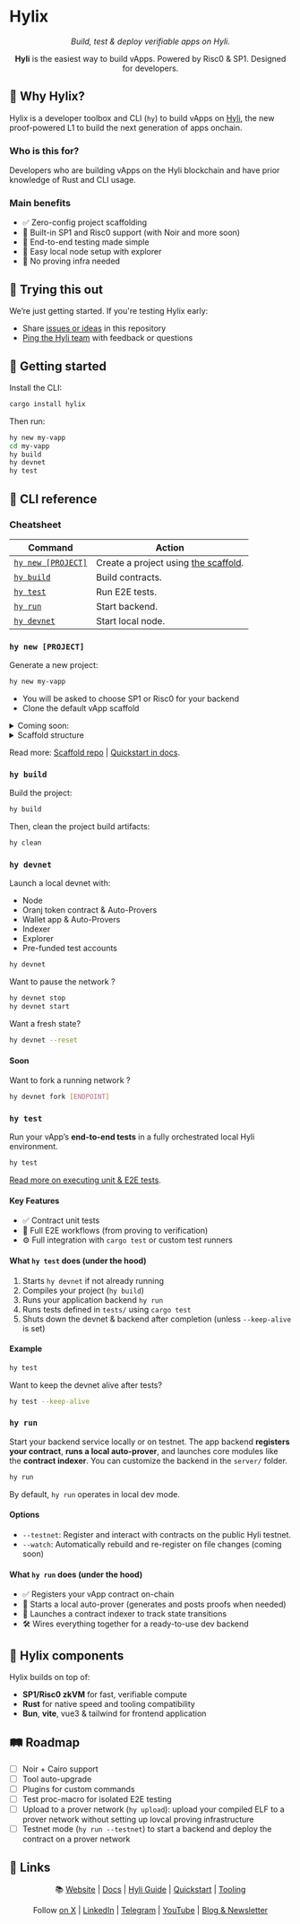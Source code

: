 # Hylix

<div align="center">

  _Build, test & deploy verifiable apps on Hyli._

  **Hyli** is the easiest way to build vApps. Powered by Risc0 & SP1. Designed for developers.
</div>

## :test_tube: Why Hylix?

Hylix is a developer toolbox and CLI (`hy`) to build vApps on [Hyli](https://hyli.org), the new proof-powered L1 to build the next generation of apps onchain.

### Who is this for?

Developers who are building vApps on the Hyli blockchain and have prior knowledge of Rust and CLI usage.

### Main benefits

* ✅ Zero-config project scaffolding
* 🚀 Built-in SP1 and Risc0 support (with Noir and more soon)
* 🧪 End-to-end testing made simple
* 🧱 Easy local node setup with explorer
* 🔐 No proving infra needed

## 🧪 Trying this out

We’re just getting started. If you're testing Hylix early:

* Share [issues or ideas](https://github.com/hyli-org/hyli/issues) in this repository
* [Ping the Hyli team](https://t.me/hyli_org) with feedback or questions

## 🚀 Getting started

Install the CLI:

```sh
cargo install hylix
```

Then run:

```sh
hy new my-vapp
cd my-vapp
hy build
hy devnet
hy test
```

## 🧰 CLI reference

### Cheatsheet

| Command   | Action           |
|-----------|------------------|
| [`hy new [PROJECT]`](#hy-new-project)    | Create a project using [the scaffold](https://github.com/hyli-org/app-scaffold). |
| [`hy build`](#hy-build)  | Build contracts.  |
| [`hy test`](#hy-test)   | Run E2E tests.    |
| [`hy run`](#hy-run)    | Start backend.    |
| [`hy devnet`](#hy-devnet) | Start local node.  |

### `hy new [PROJECT]`

Generate a new project:

```sh
hy new my-vapp
```

* You will be asked to choose SP1 or Risc0 for your backend
* Clone the default vApp scaffold

<details>
  <summary>Coming soon:</summary>

* More proving schemes
* Validate & setup your local dev environment (Rust, risc0, sp1 toolchains...)

</details>

<details>
  <summary>Scaffold structure</summary>

A Hylix vApp project is made of three main components:

* 📜 **contracts/**: ZK program written in Rust (using SP1 or Risc0 SDK)
* 🧠 **server/**: Your vApp’s backend, runs locally with `hy run`
  * By default includes:
    * 📝 Register contract at startup
    * ✅ Proof auto-generation
    * 📇 Contract-specific indexing
    * 🧩 Optional custom logic & APIs
* 🎨 **front/**: Frontend interface powered by **Bun** and **Vite** (optional)

Each part is optional: you can build CLI-only vApps, headless backends, or full dApps.
</details>

Read more: [Scaffold repo](https://github.com/hyli-org/app-scaffold/) | [Quickstart in docs](https://docs.hyli.org/quickstart/edit/).

### `hy build`

Build the project:

```sh
hy build
```

Then, clean the project build artifacts:

```sh
hy clean
```

### `hy devnet`

Launch a local devnet with:

* Node
* Oranj token contract & Auto-Provers
* Wallet app & Auto-Provers
* Indexer
* Explorer
* Pre-funded test accounts

```sh
hy devnet
```

Want to pause the network ?

```sh
hy devnet stop 
hy devnet start
```

Want a fresh state?

```sh
hy devnet --reset
```

#### Soon

Want to fork a running network ?

```sh
hy devnet fork [ENDPOINT]
```

### `hy test`

Run your vApp’s **end-to-end tests** in a fully orchestrated local Hyli environment.

```sh
hy test
```

[Read more on executing unit & E2E tests](Testing.md).

#### Key Features

* ✅ Contract unit tests
* 🧪 Full E2E workflows (from proving to verification)
* ⚙️ Full integration with `cargo test` or custom test runners

#### What `hy test` does (under the hood)

1. Starts `hy devnet` if not already running
2. Compiles your project (`hy build`)
3. Runs your application backend `hy run`
4. Runs tests defined in `tests/` using `cargo test`
5. Shuts down the devnet & backend after completion (unless `--keep-alive` is set)

#### Example

```sh
hy test
```

Want to keep the devnet alive after tests?

```sh
hy test --keep-alive
```

### `hy run`

Start your backend service locally or on testnet.
The app backend **registers your contract**, **runs a local auto-prover**, and launches core modules like the **contract indexer**. You can customize the backend in the `server/` folder.

```sh
hy run
```

By default, `hy run` operates in local dev mode.

#### Options

* `--testnet`: Register and interact with contracts on the public Hyli testnet.
* `--watch`: Automatically rebuild and re-register on file changes (coming soon)

#### What `hy run` does (under the hood)

* ✅ Registers your vApp contract on-chain
* 🔁 Starts a local auto-prover (generates and posts proofs when needed)
* 📇 Launches a contract indexer to track state transitions
* 🛠️ Wires everything together for a ready-to-use dev backend

## 🧠 Hylix components

Hylix builds on top of:

* **SP1/Risc0 zkVM** for fast, verifiable compute
* **Rust** for native speed and tooling compatibility
* **Bun**, **vite**, vue3 & tailwind for frontend application

## 🛤️ Roadmap

* [ ] Noir + Cairo support
* [ ] Tool auto-upgrade
* [ ] Plugins for custom commands
* [ ] Test proc-macro for isolated E2E testing
* [ ] Upload to a prover network (`hy upload`): upload your compiled ELF to a prover network without setting up lovcal proving infrastructure
* [ ] Testnet mode (`hy run --testnet`) to start a backend and deploy the contract on a prover network

## :link: Links

<div align="center">
    <p>
        📚 <a href="https://hyli.org/">Website</a> | <a href="https://docs.hyli.org">Docs</a> | <a href="https://docs.hyli.org/guide/">Hyli Guide</a> | <a href="https://docs.hyli.org/quickstart/">Quickstart</a> | <a href="https://docs.hyli.org/tooling/">Tooling</a>
    </p>
    <p>
        Follow <a href="https://twitter.com/hyli_org">on X</a> | <a href="https://www.linkedin.com/company/hyli-org">LinkedIn</a> | <a href="https://t.me/hyli_org">Telegram</a> | <a href="https://www.youtube.com/@hyli-org">YouTube</a> | <a href="https://blog.hyli.org/">Blog &amp; Newsletter</a>
    </p>
</div>
